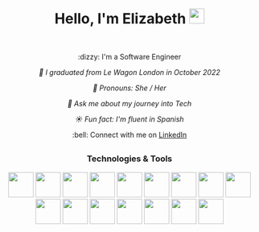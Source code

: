 <h1 align="center">Hello, I'm Elizabeth <img src="https://media.giphy.com/media/hvRJCLFzcasrR4ia7z/giphy.gif" width="30"></h1><br>

<p align="center">:dizzy: I'm a Software Engineer</p>

*<p align="center">:star2: I graduated from Le Wagon London in October 2022</p>*
*<p align="center">:crescent_moon: Pronouns: She / Her</p>*
*<p align="center">:key: Ask me about my journey into Tech</p>*
*<p align="center">:sunny: Fun fact: I'm fluent in Spanish</p>*
<p align="center">:bell: Connect with me on <a href="https://www.linkedin.com/in/elizabeth-may-chapman/"target="_blank">LinkedIn</a></p>

##

<h3 align="center">Technologies & Tools</h3>
<p align="center">
<img height=50 src="https://cdn.jsdelivr.net/gh/devicons/devicon@latest/icons/nextjs/nextjs-original.svg"/>
<img height=50 src="https://cdn.jsdelivr.net/gh/devicons/devicon/icons/javascript/javascript-plain.svg"/>
<img height=50 src="https://cdn.jsdelivr.net/gh/devicons/devicon/icons/react/react-original-wordmark.svg"/>
<img height=50 src="https://cdn.jsdelivr.net/gh/devicons/devicon/icons/typescript/typescript-plain.svg"/>
<img height=50 src="https://cdn.jsdelivr.net/gh/devicons/devicon/icons/ruby/ruby-original-wordmark.svg"/>
<img height=50 src="https://cdn.jsdelivr.net/gh/devicons/devicon/icons/rails/rails-plain-wordmark.svg"/>
<img height=50 src="https://cdn.jsdelivr.net/gh/devicons/devicon/icons/html5/html5-plain-wordmark.svg"/>
<img height=50 src="https://cdn.jsdelivr.net/gh/devicons/devicon/icons/css3/css3-plain-wordmark.svg"/>
<img height=50 src="https://cdn.jsdelivr.net/gh/devicons/devicon/icons/git/git-plain-wordmark.svg"/>
<img height=50 src="https://cdn.jsdelivr.net/gh/devicons/devicon/icons/github/github-original-wordmark.svg"/>
<img height=50 src="https://cdn.jsdelivr.net/gh/devicons/devicon/icons/postgresql/postgresql-plain-wordmark.svg"/>
<img height=50 src="https://cdn.jsdelivr.net/gh/devicons/devicon/icons/python/python-original.svg"/>
<img height=50 src="https://cdn.jsdelivr.net/gh/devicons/devicon/icons/heroku/heroku-plain-wordmark.svg">
<img height=50 src="https://cdn.jsdelivr.net/gh/devicons/devicon@latest/icons/tailwindcss/tailwindcss-original-wordmark.svg">   
<img height=50 src="https://cdn.jsdelivr.net/gh/devicons/devicon@latest/icons/bootstrap/bootstrap-original-wordmark.svg"> 
<img height=50 src="https://cdn.jsdelivr.net/gh/devicons/devicon/icons/figma/figma-original.svg"></p>



